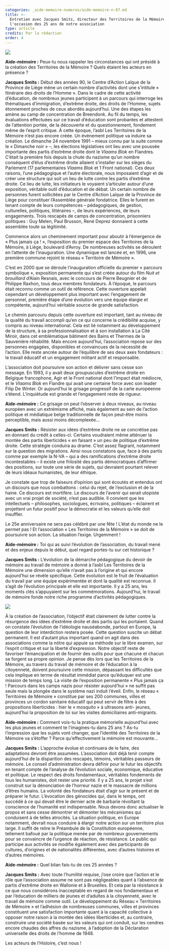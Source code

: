 ```yaml
---
categories: _aide-memoire-numeros/aide-memoire-n-87.md
title: >-
  Entretien avec Jacques Smits, directeur des Territoires de la Mémoire, à
  l'occasion des 25 ans de notre association
type: article
credits: Par la rédaction
order: 4
---
```

![](/assets/uploads/am87-jacues-smits-entretien.jpg)



**Aide-mémoire :** Peux-tu nous rappeler les circonstances qui ont présidé à la création des Territoires de la Mémoire ? Quels étaient les acteurs en présence ?

**Jacques Smits :** Début des années 90, le Centre d’Action Laïque de la Province de Liège mène un certain nombre d’activités dont une s’intitule « Itinéraire des droits de l’Homme ». Dans le cadre de cette activité d’éducation, de nombreux jeunes participent à un parcours qui interroge les thématiques d’immigration, d’extrême droite, des droits de l’Homme, sujets étonnement proches de ceux abordés aujourd’hui. Une des étapes les amène au camp de concentration de Breendonk. Au fil du temps, les évaluations effectuées sur ce travail d’éducation sont probantes et attestent de l’attention portée, de la découverte et du questionnement, fondement même de l’esprit critique. À cette époque, l’asbl Les Territoires de la Mémoire n’est pas encore créée. Un événement politique va induire sa création. Le dimanche 24 novembre 1991 – mieux connu par la suite comme le
 « Dimanche noir » –, les élections législatives ont lieu avec une poussée importante des partis d’extrême droite dont le _Vlaams Blok_ en Flandres. C’était la première fois depuis la chute du nazisme qu’un nombre conséquent d’élus d’extrême droite allaient s’installer sur les sièges du Parlement (17 parlementaires _Vlaams Blok_ et 1 Front national). Ces deux raisons, l’une pédagogique et l’autre électorale, nous imposaient d’agir et de créer une structure qui soit un lieu de lutte contre les partis d’extrême droite. Ce lieu de lutte, les initiateurs le voyaient s’articuler autour d’une exposition, véritable outil d’éducation et de débat. Un certain nombre de personnes furent sollicitées par le Centre d’Action Laïque de la Province de Liège pour constituer l’Assemblée générale fondatrice. Elles le furent en tenant compte de leurs compétences – pédagogiques, de gestion, culturelles, politiques, littéraires –, de leurs expériences, de leurs engagements. Trois rescapés de camps de concentration, prisonniers politiques : Guy Melen, Paul Brusson, René Deprez donnaient à cette assemblée toute sa légitimité.

Commence alors un cheminement important pour aboutir à l’émergence de « Plus jamais ça ! », l’exposition du premier espace des Territoires de la Mémoire, à Liège, boulevard d’Avroy. De nombreuses activités se déroulent en l’attente de l’inauguration. Une dynamique est lancée et, en 1996, une première commune rejoint le réseau « Territoire de Mémoire ».

C’est en 2000 que se déroule l’inauguration officielle du premier « parcours symbolique », exposition permanente qui s’est créée autour du film _Nuit et brouillard_ d’Alain Resnais, avec le concours de Pierre Beugnier et de Philippe Raxhon, tous deux membres fondateurs. À l’époque, le parcours était reconnu comme un outil de référence. Cette ouverture appelait cependant un développement plus important avec l’engagement de personnel, première étape d’une évolution vers une équipe élargie et compétente, aujourd’hui véritable source de grande satisfaction.

Le chemin parcouru depuis cette ouverture est important, tant au niveau de la qualité du travail accompli qu’en ce qui concerne la crédibilité acquise, y compris au niveau international. Cela est lié notamment au développement de la structure, à sa professionnalisation et à son installation à La Cité Miroir, dans cet emblématique bâtiment des Bains et Thermes de la Sauvenière réhabilité. Mais encore aujourd’hui, l’association repose sur des personnes engagées, disponibles et convaincues de la nécessité de l’action. Elle reste ancrée autour de l’équilibre de ses deux axes fondateurs : le travail éducatif et un engagement militant actif et responsable.

L’association doit poursuivre son action et délivrer sans cesse son message. En 1993, il y avait deux groupuscules d’extrême droite en Belgique francophone, Agir et le Front national dont l’impact était médiocre, et le _Vlaams Blok_ en Flandre qui avait une certaine force avec son leader Filip De Winter. Or aujourd’hui le grisage progressif de la carte européenne s’étend. L’inquiétude est grande et l’engagement reste de rigueur.

**Aide-mémoire :** Ce grisage on peut l’observer à deux niveaux, au niveau européen avec un extrémisme affiché, mais également au sein de l’action politique et médiatique belge traditionnelle de façon peut-être moins perceptible, mais aussi moins décomplexée…

**Jacques Smits :** Résister aux idées d’extrême droite ne se concrétise pas en donnant du crédit à celles-ci. Certains voudraient même atténuer la montée des partis liberticides « en faisant » un peu de politique d’extrême droite. Cette stratégie conduira au drame. C’est assez flagrant, notamment sur la question des migrations. Ainsi nous constatons que, face à des partis comme par exemple la N-VA – qui a des ramifications d’extrême droite incontestables – il existe une frilosité des partis démocratiques d’affirmer des positions, sur toute une série de sujets, qui devraient pourtant relever de leurs idéaux humanistes, de leur éthique.

Je constate que trop de faiseurs d’opinion qui sont écoutés et entendus ont un discours que nous combattons : celui du rejet, de l’exclusion et de la haine. Ce discours est mortifère. Le discours de l’avenir qui serait utopiste avec un vrai projet de société, n’est pas audible. Il convient que les intellectuels
 –	philosophes, sociologues, écrivains, politiques – éclairent et projettent un futur positif pour la démocratie et les valeurs qu’elle doit insuffler.

Le 25e anniversaire ne sera pas célébré par une fête ! L’état du monde ne le permet pas ! Et l’association « Les Territoires de la Mémoire » se doit de poursuivre son action. La situation l’exige. Urgemment !

**Aide-mémoire :** Toi qui as suivi l’évolution de l’association, du travail mené et des enjeux depuis le début, quel regard portes-tu sur cet historique ?

**Jacques Smits :** L’évolution de la démarche pédagogique du devoir de mémoire au travail de mémoire a donné à l’asbl Les Territoires de la Mémoire une dimension qu’elle n’avait pas à l’origine et qui encore aujourd’hui se révèle spécifique. Cette évolution est le fruit de l’évaluation du travail par une équipe expérimentée et dont la qualité est reconnue. Il s’agit de l’évolution principale et elle est importante. Il y a 25 ans, les moments clés s’appuyaient sur les commémorations. Aujourd’hui, le travail de mémoire fonde notre riche programme d’activités pédagogiques.



![](/assets/uploads/am87-entretien-avec-jacques-smits-activite.jpg)



À la création de l’association, l’objectif était clairement de lutter contre la résurgence des idées d’extrême droite et des partis qui les portaient. Quand on constate l’évolution de l’idéologie nauséabonde, partout en Europe, la question de leur interdiction restera posée. Cette question suscite un débat permanent. Il est d’autant plus important quand on agit dans des associations comme la nôtre qui appuie sa méthode sur le libre examen, sur l’esprit critique et sur la liberté d’expression. Notre objectif reste de favoriser l’émancipation et de fournir des outils pour que chacune et chacun se forgent sa propre opinion. Je pense dès lors que les Territoires de la Mémoire, au travers du travail de mémoire et de l’éducation à la citoyenneté, doivent poursuivre cette mission, dépassant les difficultés que cela implique en terme de résultat immédiat parce qu’éduquer est une mission de temps long. La visite de l’exposition permanente « Plus jamais ça ! Parcours dans les camps nazis pour résister aujourd’hui » ne suffit pas seule mais la plongée dans le système nazi induit l’éveil. Enfin, le réseau « Territoires de Mémoire » constitue par ses 200 communes, villes et provinces un cordon sanitaire éducatif qui peut servir de filtre à des propositions liberticides : hier le « mosquito » à ultrasons anti- jeunes, aujourd’hui la proposition de loi sur les visites domiciliaires anti-migrants.

**Aide-mémoire :** Comment vois-tu la pratique mémorielle aujourd’hui avec les plus jeunes et comment te l’imagines-tu dans 25 ans ? As-tu l’impression que les sujets vont changer, que l’identité des Territoires de la Mémoire va s’étoffer ? Parce qu’effectivement la mémoire est mouvante…

**Jacques Smits :** L’approche évolue et continuera de le faire, des adaptations devront être assumées. L’association doit déjà tenir compte aujourd’hui de la disparition des rescapés, témoins, véritables passeurs de mémoire. Le conseil d’administration devra définir pour le futur les objectifs en tenant compte de l’analyse de l’évolution sociale, économique, éducative et politique. Le respect des droits fondamentaux, véritables fondements de tous les humanistes, doit rester une priorité. Il y a 25 ans, le projet s’est construit sur la dénonciation de l’horreur nazie et le massacre de millions d’êtres humains. La volonté des fondateurs était d’agir sur le présent et de préparer le futur. L’évocation des génocides qui, dans le temps, ont succédé à ce qui devait être le dernier acte de barbarie révoltant la conscience de l’humanité est indispensable. Nous devons donc actualiser le propos et sans cesse démontrer et démonter les mécanismes qui conduisent à de telles atrocités. La situation politique, en Europe notamment, devrait nous conduire à élargir notre action sur un territoire plus large. Il suffit de relire le Préambule de la Constitution européenne, tellement bafoué par la politique menée par de nombreux gouvernements pour se convaincre de l’urgence de réaction, de résistance. Le public qui participe aux activités se modifie également avec des participants de cultures, d’origines et de nationalités différentes, avec d’autres histoires et d’autres mémoires.

**Aide-mémoire :** Quel bilan fais-tu de ces 25 années ?

**Jacques Smits :** Avec toute l’humilité requise, j’ose croire que l’action et le rôle que l’association assume ne sont pas négligeables quant à l’absence de partis d’extrême droite en Wallonie et à Bruxelles. Et cela par la résistance à ce que nous considérons inacceptable en regard de nos fondamentaux et par l’éducation de milliers de jeunes et d’adultes à la citoyenneté, avec le travail de mémoire comme outil. Le développement du Réseau « Territoires de Mémoire » et l’adhésion de nombreuses communes, villes et provinces constituent une satisfaction importante quant à la capacité collective à opposer notre raison à la montée des idées liberticides et, au contraire, construire une société basée sur les valeurs qui ont conduit, sur les cendres encore chaudes des affres du nazisme, à l’adoption de la Déclaration universelle des droits de l’homme de 1948.

Les acteurs de l’Histoire, c’est nous !
